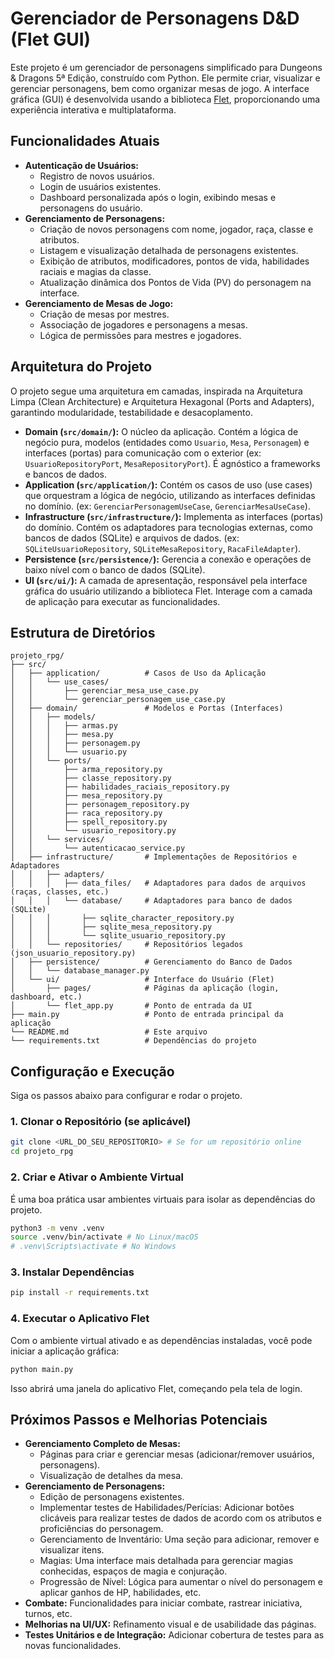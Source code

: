 # Gerenciador de Personagens D&D (Flet GUI)

Este projeto é um gerenciador de personagens simplificado para Dungeons & Dragons 5ª Edição, construído com Python. Ele permite criar, visualizar e gerenciar personagens, bem como organizar mesas de jogo. A interface gráfica (GUI) é desenvolvida usando a biblioteca [Flet](https://flet.dev/), proporcionando uma experiência interativa e multiplataforma.

## Funcionalidades Atuais

*   **Autenticação de Usuários:**
    *   Registro de novos usuários.
    *   Login de usuários existentes.
    *   Dashboard personalizada após o login, exibindo mesas e personagens do usuário.
*   **Gerenciamento de Personagens:**
    *   Criação de novos personagens com nome, jogador, raça, classe e atributos.
    *   Listagem e visualização detalhada de personagens existentes.
    *   Exibição de atributos, modificadores, pontos de vida, habilidades raciais e magias da classe.
    *   Atualização dinâmica dos Pontos de Vida (PV) do personagem na interface.
*   **Gerenciamento de Mesas de Jogo:**
    *   Criação de mesas por mestres.
    *   Associação de jogadores e personagens a mesas.
    *   Lógica de permissões para mestres e jogadores.

## Arquitetura do Projeto

O projeto segue uma arquitetura em camadas, inspirada na Arquitetura Limpa (Clean Architecture) e Arquitetura Hexagonal (Ports and Adapters), garantindo modularidade, testabilidade e desacoplamento.

*   **Domain (`src/domain/`):** O núcleo da aplicação. Contém a lógica de negócio pura, modelos (entidades como `Usuario`, `Mesa`, `Personagem`) e interfaces (portas) para comunicação com o exterior (ex: `UsuarioRepositoryPort`, `MesaRepositoryPort`). É agnóstico a frameworks e bancos de dados.
*   **Application (`src/application/`):** Contém os casos de uso (use cases) que orquestram a lógica de negócio, utilizando as interfaces definidas no domínio. (ex: `GerenciarPersonagemUseCase`, `GerenciarMesaUseCase`).
*   **Infrastructure (`src/infrastructure/`):** Implementa as interfaces (portas) do domínio. Contém os adaptadores para tecnologias externas, como bancos de dados (SQLite) e arquivos de dados. (ex: `SQLiteUsuarioRepository`, `SQLiteMesaRepository`, `RacaFileAdapter`).
*   **Persistence (`src/persistence/`):** Gerencia a conexão e operações de baixo nível com o banco de dados (SQLite).
*   **UI (`src/ui/`):** A camada de apresentação, responsável pela interface gráfica do usuário utilizando a biblioteca Flet. Interage com a camada de aplicação para executar as funcionalidades.

## Estrutura de Diretórios

```
projeto_rpg/
├── src/
│   ├── application/          # Casos de Uso da Aplicação
│   │   └── use_cases/
│   │       ├── gerenciar_mesa_use_case.py
│   │       └── gerenciar_personagem_use_case.py
│   ├── domain/               # Modelos e Portas (Interfaces)
│   │   ├── models/
│   │   │   ├── armas.py
│   │   │   ├── mesa.py
│   │   │   ├── personagem.py
│   │   │   └── usuario.py
│   │   └── ports/
│   │       ├── arma_repository.py
│   │       ├── classe_repository.py
│   │       ├── habilidades_raciais_repository.py
│   │       ├── mesa_repository.py
│   │       ├── personagem_repository.py
│   │       ├── raca_repository.py
│   │       ├── spell_repository.py
│   │       └── usuario_repository.py
│   │   └── services/
│   │       └── autenticacao_service.py
│   ├── infrastructure/       # Implementações de Repositórios e Adaptadores
│   │   ├── adapters/
│   │   │   ├── data_files/   # Adaptadores para dados de arquivos (raças, classes, etc.)
│   │   │   └── database/     # Adaptadores para banco de dados (SQLite)
│   │   │       ├── sqlite_character_repository.py
│   │   │       ├── sqlite_mesa_repository.py
│   │   │       └── sqlite_usuario_repository.py
│   │   └── repositories/     # Repositórios legados (json_usuario_repository.py)
│   ├── persistence/          # Gerenciamento do Banco de Dados
│   │   └── database_manager.py
│   └── ui/                   # Interface do Usuário (Flet)
│       ├── pages/            # Páginas da aplicação (login, dashboard, etc.)
│       └── flet_app.py       # Ponto de entrada da UI
├── main.py                   # Ponto de entrada principal da aplicação
└── README.md                 # Este arquivo
└── requirements.txt          # Dependências do projeto
```

## Configuração e Execução

Siga os passos abaixo para configurar e rodar o projeto.

### 1. Clonar o Repositório (se aplicável)

```bash
git clone <URL_DO_SEU_REPOSITORIO> # Se for um repositório online
cd projeto_rpg
```

### 2. Criar e Ativar o Ambiente Virtual

É uma boa prática usar ambientes virtuais para isolar as dependências do projeto.

```bash
python3 -m venv .venv
source .venv/bin/activate # No Linux/macOS
# .venv\Scripts\activate # No Windows
```

### 3. Instalar Dependências

```bash
pip install -r requirements.txt
```

### 4. Executar o Aplicativo Flet

Com o ambiente virtual ativado e as dependências instaladas, você pode iniciar a aplicação gráfica:

```bash
python main.py
```

Isso abrirá uma janela do aplicativo Flet, começando pela tela de login.

## Próximos Passos e Melhorias Potenciais

*   **Gerenciamento Completo de Mesas:**
    *   Páginas para criar e gerenciar mesas (adicionar/remover usuários, personagens).
    *   Visualização de detalhes da mesa.
*   **Gerenciamento de Personagens:**
    *   Edição de personagens existentes.
    *   Implementar testes de Habilidades/Perícias: Adicionar botões clicáveis para realizar testes de dados de acordo com os atributos e proficiências do personagem.
    *   Gerenciamento de Inventário: Uma seção para adicionar, remover e visualizar itens.
    *   Magias: Uma interface mais detalhada para gerenciar magias conhecidas, espaços de magia e conjuração.
    *   Progressão de Nível: Lógica para aumentar o nível do personagem e aplicar ganhos de HP, habilidades, etc.
*   **Combate:** Funcionalidades para iniciar combate, rastrear iniciativa, turnos, etc.
*   **Melhorias na UI/UX:** Refinamento visual e de usabilidade das páginas.
*   **Testes Unitários e de Integração:** Adicionar cobertura de testes para as novas funcionalidades.
